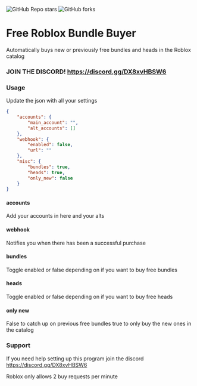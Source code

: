 <p align="left"><img alt="GitHub Repo stars" src="https://img.shields.io/github/stars/iEventz/free-bundle-buyer-roblox?color=yellow&style=flat-square"> <img alt="GitHub forks" src="https://img.shields.io/github/forks/iEventz/free-bundle-buyer-roblox?style=flat-square"></p>

<h1 align="left">Free Roblox Bundle Buyer</h1>

<p align="left">Automatically buys new or previously free bundles and heads in the Roblox catalog</p>

### JOIN THE DISCORD! https://discord.gg/DX8xvHBSW6

### Usage
Update the json with all your settings
```json
{
    "accounts": {
        "main_account": "",
        "alt_accounts": []
    },
    "webhook": {
        "enabled": false,
        "url": ""
    },
    "misc": {
        "bundles": true,
        "heads": true,
        "only_new": false
    }
}
```
#### accounts
Add your accounts in here and your alts

#### webhook
Notifies you when there has been a successful purchase

#### bundles
Toggle enabled or false depending on if you want to buy free bundles

#### heads
Toggle enabled or false depending on if you want to buy free heads

#### only new
False to catch up on previous free bundles true to only buy the new ones in the catalog

### Support
If you need help setting up this program join the discord https://discord.gg/DX8xvHBSW6

Roblox only allows 2 buy requests per minute
